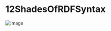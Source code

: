 # 12ShadesOfRDFSyntax

![image]([assets/mon-image.jpg](https://github.com/datalogism/12ShadesOfRDFSyntax/blob/main/Screenshot%20from%202024-02-16%2016-49-51.png))
